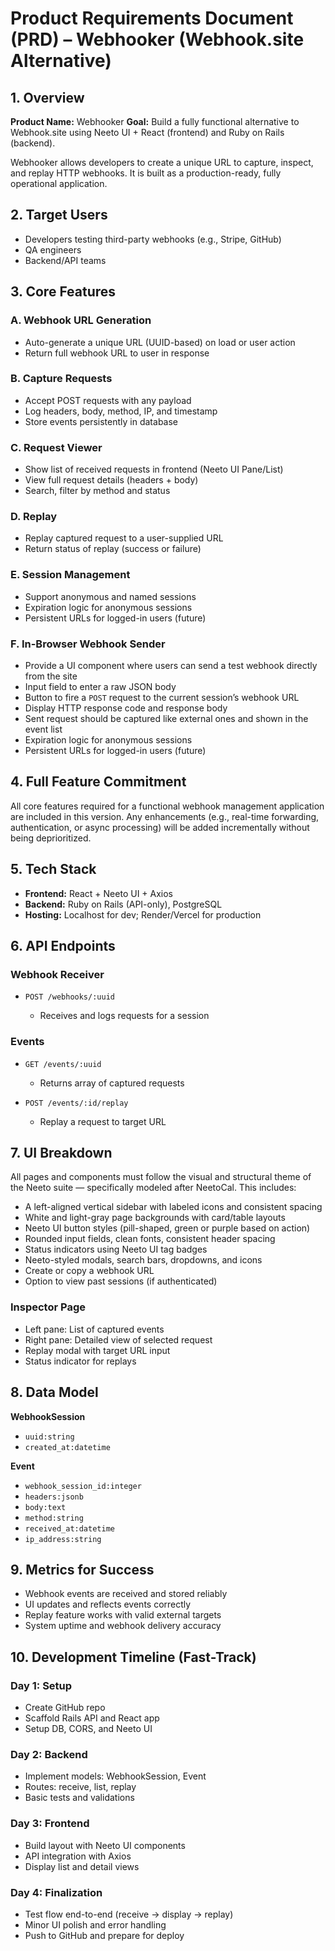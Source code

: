 # Product Requirements Document (PRD) – Webhooker (Webhook.site Alternative)

## 1. Overview

**Product Name:** Webhooker
**Goal:** Build a fully functional alternative to Webhook.site using Neeto UI + React (frontend) and Ruby on Rails (backend).

Webhooker allows developers to create a unique URL to capture, inspect, and replay HTTP webhooks. It is built as a production-ready, fully operational application.

## 2. Target Users

* Developers testing third-party webhooks (e.g., Stripe, GitHub)
* QA engineers
* Backend/API teams

## 3. Core Features

### A. **Webhook URL Generation**

* Auto-generate a unique URL (UUID-based) on load or user action
* Return full webhook URL to user in response

### B. **Capture Requests**

* Accept POST requests with any payload
* Log headers, body, method, IP, and timestamp
* Store events persistently in database

### C. **Request Viewer**

* Show list of received requests in frontend (Neeto UI Pane/List)
* View full request details (headers + body)
* Search, filter by method and status

### D. **Replay**

* Replay captured request to a user-supplied URL
* Return status of replay (success or failure)

### E. **Session Management**

* Support anonymous and named sessions
* Expiration logic for anonymous sessions
* Persistent URLs for logged-in users (future)

### F. **In-Browser Webhook Sender**

* Provide a UI component where users can send a test webhook directly from the site
* Input field to enter a raw JSON body
* Button to fire a `POST` request to the current session’s webhook URL
* Display HTTP response code and response body
* Sent request should be captured like external ones and shown in the event list
* Expiration logic for anonymous sessions
* Persistent URLs for logged-in users (future)

## 4. Full Feature Commitment

All core features required for a functional webhook management application are included in this version. Any enhancements (e.g., real-time forwarding, authentication, or async processing) will be added incrementally without being deprioritized.

## 5. Tech Stack

* **Frontend:** React + Neeto UI + Axios
* **Backend:** Ruby on Rails (API-only), PostgreSQL
* **Hosting:** Localhost for dev; Render/Vercel for production

## 6. API Endpoints

### Webhook Receiver

* `POST /webhooks/:uuid`

  * Receives and logs requests for a session

### Events

* `GET /events/:uuid`

  * Returns array of captured requests
* `POST /events/:id/replay`

  * Replay a request to target URL

## 7. UI Breakdown

All pages and components must follow the visual and structural theme of the Neeto suite — specifically modeled after NeetoCal. This includes:

* A left-aligned vertical sidebar with labeled icons and consistent spacing
* White and light-gray page backgrounds with card/table layouts
* Neeto UI button styles (pill-shaped, green or purple based on action)
* Rounded input fields, clean fonts, consistent header spacing
* Status indicators using Neeto UI tag badges
* Neeto-styled modals, search bars, dropdowns, and icons
* Create or copy a webhook URL
* Option to view past sessions (if authenticated)

### Inspector Page

* Left pane: List of captured events
* Right pane: Detailed view of selected request
* Replay modal with target URL input
* Status indicator for replays

## 8. Data Model

**WebhookSession**

* `uuid:string`
* `created_at:datetime`

**Event**

* `webhook_session_id:integer`
* `headers:jsonb`
* `body:text`
* `method:string`
* `received_at:datetime`
* `ip_address:string`

## 9. Metrics for Success

* Webhook events are received and stored reliably
* UI updates and reflects events correctly
* Replay feature works with valid external targets
* System uptime and webhook delivery accuracy

## 10. Development Timeline (Fast-Track)

### Day 1: Setup

* Create GitHub repo
* Scaffold Rails API and React app
* Setup DB, CORS, and Neeto UI

### Day 2: Backend

* Implement models: WebhookSession, Event
* Routes: receive, list, replay
* Basic tests and validations

### Day 3: Frontend

* Build layout with Neeto UI components
* API integration with Axios
* Display list and detail views

### Day 4: Finalization

* Test flow end-to-end (receive → display → replay)
* Minor UI polish and error handling
* Push to GitHub and prepare for deploy

